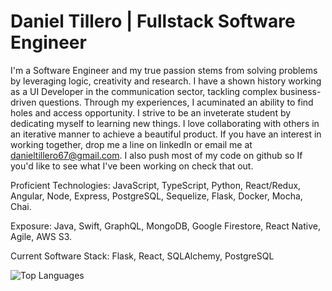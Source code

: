 # Daniel Tillero | Fullstack Software Engineer


I'm a Software Engineer and my true passion stems from solving problems by leveraging logic, creativity and research. I have a shown history working as a UI Developer in the communication sector, tackling complex business-driven questions. Through my experiences, I acuminated an ability to find holes and access opportunity. I strive to be an inveterate student by dedicating myself to learning new things. I love collaborating with others in an iterative manner to achieve a beautiful product. If you have an interest in working together, drop me a line on linkedIn or email me at danieltillero67@gmail.com. I also push most of my code on github so If you'd like to see what I've been working on check that out.

Proficient Technologies: JavaScript, TypeScript, Python, React/Redux, Angular, Node, Express, PostgreSQL, Sequelize, Flask, Docker, Mocha, Chai.

Exposure: Java, Swift, GraphQL, MongoDB, Google Firestore, React Native, Agile, AWS S3.

Current Software Stack: Flask, React, SQLAlchemy, PostgreSQL



![Top Languages](https://github-readme-stats.vercel.app/api/top-langs/?username=gardensgreen)



